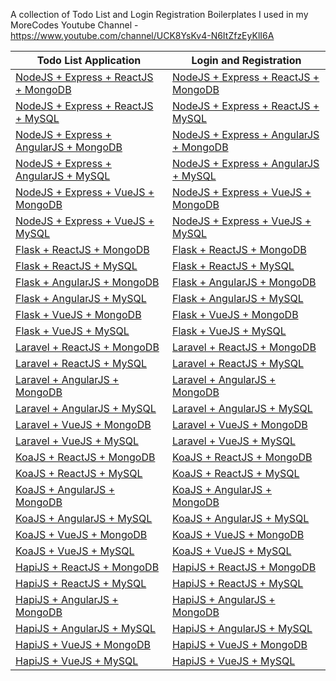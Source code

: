 A collection of Todo List and Login Registration Boilerplates I used in my MoreCodes Youtube Channel - https://www.youtube.com/channel/UCK8YsKv4-N6ItZfzEyKlI6A

Todo List Application | Login and Registration
--- | ---
[NodeJS + Express + ReactJS + MongoDB](https://github.com/ArjunAranetaCodes/MoreCodes-Youtube/tree/master/mern-todolist-mongodb) | [NodeJS + Express + ReactJS + MongoDB](https://github.com/ArjunAranetaCodes/MoreCodes-Youtube/tree/master/mern-mongodb-login-reg)
[NodeJS + Express + ReactJS + MySQL](https://github.com/ArjunAranetaCodes/MoreCodes-Youtube/tree/master/mern-todolist-mysql) | [NodeJS + Express + ReactJS + MySQL](https://github.com/ArjunAranetaCodes/MoreCodes-Youtube/tree/master/mern-mysql-login-reg)
[NodeJS + Express + AngularJS + MongoDB](https://github.com/ArjunAranetaCodes/MoreCodes-Youtube/tree/master/mean-todolist-mongodb) | [NodeJS + Express + AngularJS + MongoDB](https://github.com/ArjunAranetaCodes/MoreCodes-Youtube/tree/master/mean-mongodb-login-reg)
[NodeJS + Express + AngularJS + MySQL](https://github.com/ArjunAranetaCodes/MoreCodes-Youtube/tree/master/mean-todolist-mysql) | [NodeJS + Express + AngularJS + MySQL](https://github.com/ArjunAranetaCodes/MoreCodes-Youtube/tree/master/mean-mysql-login-reg)
[NodeJS + Express + VueJS + MongoDB](https://github.com/ArjunAranetaCodes/MoreCodes-Youtube/tree/master/mevn-todolist-mongodb) | [NodeJS + Express + VueJS + MongoDB](https://github.com/ArjunAranetaCodes/MoreCodes-Youtube/tree/master/mevn-mongodb-login-reg)
[NodeJS + Express + VueJS + MySQL](https://github.com/ArjunAranetaCodes/MoreCodes-Youtube/tree/master/mevn-todolist-mysql) | [NodeJS + Express + VueJS + MySQL](https://github.com/ArjunAranetaCodes/MoreCodes-Youtube/tree/master/mevn-mysql-login-reg)
[Flask + ReactJS + MongoDB](https://github.com/ArjunAranetaCodes/MoreCodes-Youtube/tree/master/react-flask-mongodb-todolist) | [Flask + ReactJS + MongoDB](https://github.com/ArjunAranetaCodes/MoreCodes-Youtube/tree/master/react-flask-mongodb-login-reg)
[Flask + ReactJS + MySQL](https://github.com/ArjunAranetaCodes/MoreCodes-Youtube/tree/master/react-flask-mysql-todolist) | [Flask + ReactJS + MySQL]()
[Flask + AngularJS + MongoDB](https://github.com/ArjunAranetaCodes/MoreCodes-Youtube/tree/master/angular-flask-mongodb-todolist) | [Flask + AngularJS + MongoDB]()
[Flask + AngularJS + MySQL](https://github.com/ArjunAranetaCodes/MoreCodes-Youtube/tree/master/angular-flask-mysql-todolist) | [Flask + AngularJS + MySQL]()
[Flask + VueJS + MongoDB](https://github.com/ArjunAranetaCodes/MoreCodes-Youtube/tree/master/vuejs-flask-mongodb-todolist) | [Flask + VueJS + MongoDB]()
[Flask + VueJS + MySQL](https://github.com/ArjunAranetaCodes/MoreCodes-Youtube/tree/master/vuejs-flask-mysql-todolist) | [Flask + VueJS + MySQL]()
[Laravel + ReactJS + MongoDB](https://github.com/ArjunAranetaCodes/MoreCodes-Youtube/tree/master/laravel-react-mongodb-todolist) | [Laravel + ReactJS + MongoDB]()
[Laravel + ReactJS + MySQL](https://github.com/ArjunAranetaCodes/MoreCodes-Youtube/tree/master/laravel-react-mysql-todolist) | [Laravel + ReactJS + MySQL]()
[Laravel + AngularJS + MongoDB](https://github.com/ArjunAranetaCodes/MoreCodes-Youtube/tree/master/laravel-angular-mongodb-todolist) | [Laravel + AngularJS + MongoDB]()
[Laravel + AngularJS + MySQL](https://github.com/ArjunAranetaCodes/MoreCodes-Youtube/tree/master/laravel-angular-mysql-todolist) | [Laravel + AngularJS + MySQL]()
[Laravel + VueJS + MongoDB](https://github.com/ArjunAranetaCodes/MoreCodes-Youtube/tree/master/laravel-vuejs-mongodb-todolist) | [Laravel + VueJS + MongoDB]()
[Laravel + VueJS + MySQL](https://github.com/ArjunAranetaCodes/MoreCodes-Youtube/tree/master/laravel-vuejs-mysql-todolist) | [Laravel + VueJS + MySQL]()
[KoaJS + ReactJS + MongoDB](https://github.com/ArjunAranetaCodes/MoreCodes-Youtube/tree/master/koajs-react-mongodb-todolist) | [KoaJS + ReactJS + MongoDB]()
[KoaJS + ReactJS + MySQL](https://github.com/ArjunAranetaCodes/MoreCodes-Youtube/tree/master/koajs-react-mysql-todolist) | [KoaJS + ReactJS + MySQL]()
[KoaJS + AngularJS + MongoDB](https://github.com/ArjunAranetaCodes/MoreCodes-Youtube/tree/master/koajs-angular-mongodb-todolist) | [KoaJS + AngularJS + MongoDB]()
[KoaJS + AngularJS + MySQL](https://github.com/ArjunAranetaCodes/MoreCodes-Youtube/tree/master/koajs-angular-mysql-todolist) | [KoaJS + AngularJS + MySQL]()
[KoaJS + VueJS + MongoDB](https://github.com/ArjunAranetaCodes/MoreCodes-Youtube/tree/master/koajs-vuejs-mongodb-todolist) | [KoaJS + VueJS + MongoDB]()
[KoaJS + VueJS + MySQL](https://github.com/ArjunAranetaCodes/MoreCodes-Youtube/tree/master/koajs-vuejs-mysql-todolist) | [KoaJS + VueJS + MySQL]()
[HapiJS + ReactJS + MongoDB](https://github.com/ArjunAranetaCodes/MoreCodes-Youtube/tree/master/hapijs-react-mongodb-todolist) | [HapiJS + ReactJS + MongoDB]()
[HapiJS + ReactJS + MySQL](https://github.com/ArjunAranetaCodes/MoreCodes-Youtube/tree/master/hapijs-react-mysql-todolist) | [HapiJS + ReactJS + MySQL]()
[HapiJS + AngularJS + MongoDB](https://github.com/ArjunAranetaCodes/MoreCodes-Youtube/tree/master/hapijs-angular-mongodb-todolist) | [HapiJS + AngularJS + MongoDB]()
[HapiJS + AngularJS + MySQL](https://github.com/ArjunAranetaCodes/MoreCodes-Youtube/tree/master/hapijs-angular-mysql-todolist) | [HapiJS + AngularJS + MySQL]()
[HapiJS + VueJS + MongoDB](https://github.com/ArjunAranetaCodes/MoreCodes-Youtube/tree/master/hapijs-vuejs-mongodb-todolist) | [HapiJS + VueJS + MongoDB]()
[HapiJS + VueJS + MySQL](https://github.com/ArjunAranetaCodes/MoreCodes-Youtube/tree/master/hapijs-vuejs-mysql-todolist) | [HapiJS + VueJS + MySQL]()